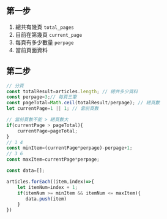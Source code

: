 ## 第一步

1. 總共有幾頁 `total_pages`
2. 目前在第幾頁 `current_page`
3. 每頁有多少數量 `perpage`
4. 當前頁面資料

## 第二步

```js
// 分頁
const totalResult=articles.length; // 總共多少資料
const perpage=3;// 每頁三筆
const pageTotal=Math.ceil(totalResult/perpage); // 總頁數
let currentPage=1 || 1; // 當前頁數

// 當前頁數不能 > 總頁數大
if(currentPage > pageTotal){
    currentPage=pageTotal;
}
// 1 4
const minItem=(currentPage*perpage)-perpage+1;
// 3 6
const maxItem=currentPage*perpage;

const data=[];

articles.forEach((item,index)=>{
    let itemNum=index + 1;
    if(itemNum >= minItem && itemNum <= maxItem){
       data.push(item)
    }
})
```

